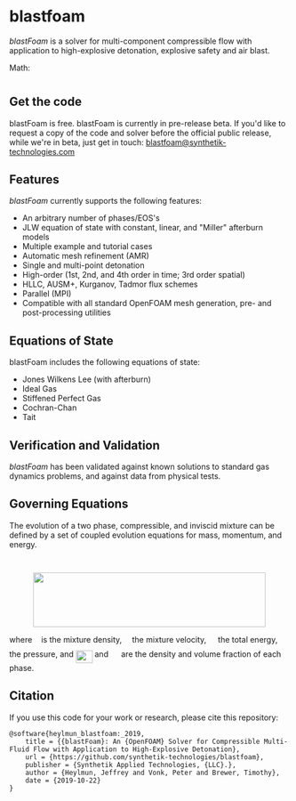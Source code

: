 # blastfoam

_blastFoam_ is a solver for multi-component compressible flow with application to high-explosive detonation, explosive safety and air blast. 



Math: <img src="svgs/4f0f90de9798f24da0a8a43f21b62ad2.svg?invert_in_darkmode" align=middle width=6.552644999999998pt height=27.775769999999994pt/>





## Get the code

blastFoam is free. blastFoam is currently in pre-release beta. If you'd like to request a copy of the code and solver before the official public release, while we're in beta, just get in touch: blastfoam@synthetik-technologies.com


## Features

_blastFoam_ currently supports the following features:

- An arbitrary number of phases/EOS's
- JLW equation of state with constant, linear, and "Miller" afterburn models
- Multiple example and tutorial cases
- Automatic mesh refinement (AMR)
- Single and multi-point detonation
- High-order (1st, 2nd, and 4th order in time; 3rd order spatial)
- HLLC, AUSM+, Kurganov, Tadmor flux schemes
- Parallel (MPI)
- Compatible with all standard OpenFOAM mesh generation, pre- and post-processing utilities



## Equations of State

blastFoam includes the following equations of state:

- Jones Wilkens Lee (with afterburn)
- Ideal Gas
- Stiffened Perfect Gas
- Cochran-Chan
- Tait



## Verification and Validation

_blastFoam_ has been validated against known solutions to standard gas dynamics problems, and against data from physical tests.  






## Governing Equations


The evolution of a two phase, compressible, and inviscid mixture can be defined by a set of coupled evolution equations for mass, momentum, and energy. 

<p align="center"><img src="svgs/10b5fb69900ce3e0ba80d06da2efff49.svg?invert_in_darkmode" align=middle width=119.034795pt height=13.881251999999998pt/></p>

<p align="center"><img src="svgs/e17a3de7478e3ea4b1124d2aaf70c7cb.svg?invert_in_darkmode" align=middle width=417.48629999999997pt height=98.63106pt/></p>

where <img src="svgs/6dec54c48a0438a5fcde6053bdb9d712.svg?invert_in_darkmode" align=middle width=8.498985000000003pt height=14.155350000000013pt/> is the mixture density, <img src="svgs/129c5b884ff47d80be4d6261a476e9f1.svg?invert_in_darkmode" align=middle width=10.502250000000002pt height=14.61206999999998pt/> the mixture velocity, <img src="svgs/84df98c65d88c6adf15d4645ffa25e47.svg?invert_in_darkmode" align=middle width=13.082190000000004pt height=22.46574pt/> the total energy, <img src="svgs/2ec6e630f199f589a2402fdf3e0289d5.svg?invert_in_darkmode" align=middle width=8.270625000000004pt height=14.155350000000013pt/> the pressure, and <img src="svgs/b921dbff3fd97c42704607ee82ee7cc8.svg?invert_in_darkmode" align=middle width=29.96301pt height=22.831379999999992pt/> and <img src="svgs/67e7dd600dde6ca2d15b4df76a96110b.svg?invert_in_darkmode" align=middle width=15.166635000000003pt height=14.155350000000013pt/> are the density and volume fraction of each phase. 




## Citation
If you use this code for your work or research, please cite this repository:

```
@software{heylmun_blastfoam:_2019,
	title = {{blastFoam}: An {OpenFOAM} Solver for Compressible Multi-Fluid Flow with Application to High-Explosive Detonation},
	url = {https://github.com/synthetik-technologies/blastfoam},
	publisher = {Synthetik Applied Technologies, {LLC}.},
	author = {Heylmun, Jeffrey and Vonk, Peter and Brewer, Timothy},
	date = {2019-10-22}
}
```

